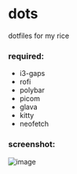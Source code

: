# dots
dotfiles for my rice

### required:

- i3-gaps
- rofi
- polybar
- picom
- glava
- kitty
- neofetch

### screenshot:

![image](https://user-images.githubusercontent.com/61390942/143622452-30bcdeea-704b-4ee8-8fb4-3fd027f0e131.png)
